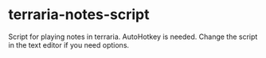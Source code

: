 # terraria-notes-script
Script for playing notes in terraria.
AutoHotkey is needed.
Change the script in the text editor if you need options.